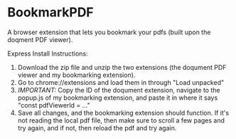 # BookmarkPDF
A browser extension that lets you bookmark your pdfs (built upon the doqment PDF viewer).

Express Install Instructions: 
1. Download the zip file and unzip the two extensions (the doqument PDF viewer and my bookmarking extension).
2. Go to chrome://extensions and load them in through "Load unpacked"
3. *IMPORTANT:* Copy the ID of the doqument extension, navigate to the popup.js of my bookmarking extension, and paste it in where it says "const pdfViewerId = ..."
4. Save all changes, and the bookmarking extension should function. If it's not reading the local pdf file, then make sure to scroll a few pages and try again, and if not, then reload the pdf and try again.  
